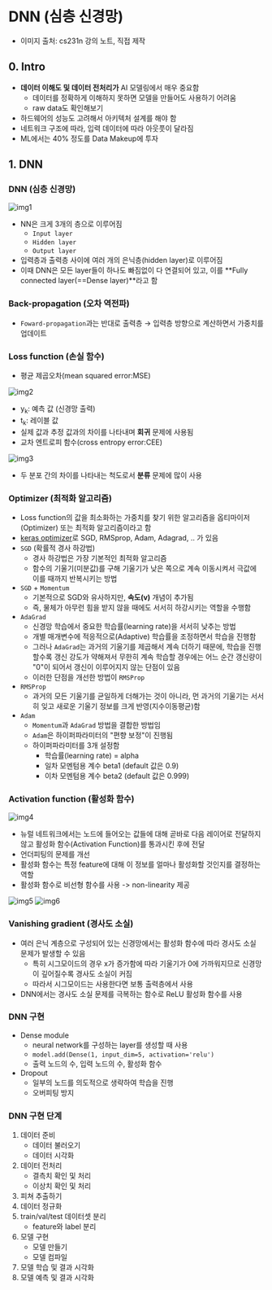# DNN (심층 신경망)
- 이미지 출처: cs231n 강의 노트, 직접 제작

## 0. Intro
- **데이터 이해도 및 데이터 전처리가** AI 모델링에서 매우 중요함
  - 데이터를 정확하게 이해하지 못하면 모델을 만들어도 사용하기 어려움
  - raw data도 확인해보기
- 하드웨어의 성능도 고려해서 아키텍처 설계를 해야 함
- 네트워크 구조에 따라, 입력 데이터에 따라 아웃풋이 달라짐
- ML에서는 40% 정도를 Data Makeup에 투자


## 1. DNN

### DNN (심층 신경망)

![img1](https://user-images.githubusercontent.com/79077316/211125871-23fc8e09-31fb-4156-99ec-0f825cad242c.png)

- NN은 크게 3개의 층으로 이루어짐
    - `Input layer`
    - `Hidden layer`
    - `Output layer`
- 입력층과 출력층 사이에 여러 개의 은닉층(hidden layer)로 이루어짐
- 이때 DNN은 모든 layer들이 하나도 빠짐없이 다 연결되어 있고, 이를 **Fully connected layer(==Dense layer)**라고 함


### Back-propagation (오차 역전파)

- `Foward-propagation`과는 반대로 출력층 → 입력층 방향으로 계산하면서 가중치를 업데이트

### Loss function (손실 함수)

- 평균 제곱오차(mean squared error:MSE)

![img2](https://user-images.githubusercontent.com/79077316/211125902-0ed4b587-ecda-4a16-84ae-e8bf6cee9dd9.png)

  - y<sub>k</sub>: 예측 값 (신경망 출력)
  - t<sub>k</sub>: 레이블 값
  - 실제 값과 추정 값과의 차이를 나타내며 **회귀** 문제에 사용됨
- 교차 엔트로피 함수(cross entropy error:CEE)

![img3](https://user-images.githubusercontent.com/79077316/211125915-445b696e-7d56-4d17-affc-239e85ac6856.png)


  - 두 분포 간의 차이를 나타내는 척도로서 **분류** 문제에 많이 사용

### Optimizer (최적화 알고리즘)
- Loss function의 값을 최소화하는 가중치를 찾기 위한 알고리즘을 옵티마이저(Optimizer) 또는 최적화 알고리즘이라고 함
- [keras optimizer](https://keras.io/ko/optimizers/)로 SGD, RMSprop, Adam, Adagrad, .. 가 있음
- `SGD` (확률적 경사 하강법)
  - 경사 하강법은 가장 기본적인 최적화 알고리즘
  - 함수의 기울기(미분값)를 구해 기울기가 낮은 쪽으로 계속 이동시켜서 극값에 이를 때까지 반복시키는 방법
- `SGD` + `Momentum`
  - 기본적으로 SGD와 유사하지만, **속도(v)** 개념이 추가됨
  - 즉, 물체가 아무런 힘을 받지 않을 때에도 서서히 하강시키는 역할을 수행함
- `AdaGrad`
  - 신경망 학습에서 중요한 학습률(learning rate)을 서서히 낮추는 방법
  - 개별 매개변수에 적응적으로(Adaptive) 학습률을 조정하면서 학습을 진행함
  - 그러나 `AdaGrad`는 과거의 기울기를 제곱해서 계속 더하기 때문에, 학습을 진행할수록 갱신 강도가 약해져서 무한히 계속 학습할 경우에는 어느 순간 갱신량이 "0"이 되어서 갱신이 이루어지지 않는 단점이 있음
  - 이러한 단점을 개선한 방법이 `RMSProp`
- `RMSProp`
  - 과거의 모든 기울기를 균일하게 더해가는 것이 아니라, 먼 과거의 기울기는 서서히 잊고 새로운 기울기 정보를 크게 반영(지수이동평균)함
- `Adam`
  - `Momentum`과 `AdaGrad` 방법을 결합한 방법임
  - `Adam`은 하이퍼파라미터의 "편향 보정"이 진행됨
  - 하이퍼파라미터를 3개 설정함
    - 학습률(learning rate) = alpha
    - 일차 모멘텀용 계수 beta1 (default 값은 0.9)
    - 이차 모멘텀용 계수 beta2 (default 값은 0.999)


### Activation function (활성화 함수)

![img4](https://user-images.githubusercontent.com/79077316/211125920-105cdd95-2f17-49fc-baa9-8c633f2c01c5.png)

- 뉴럴 네트워크에서는 노드에 들어오는 값들에 대해 곧바로 다음 레이어로 전달하지 않고 활성화 함수(Activation Function)를 통과시킨 후에 전달
- 언더피팅의 문제를 개선
- 활성화 함수는 특정 feature에 대해 이 정보를 얼마나 활성화할 것인지를 결정하는 역할
- 활성화 함수로 비선형 함수를 사용 -> non-linearity 제공

![img5](https://user-images.githubusercontent.com/79077316/211125928-36ceb397-350f-402a-8d42-3cdb416246c3.png)
![img6](https://user-images.githubusercontent.com/79077316/211125933-4ab1a774-0503-40c0-897d-eb3e362460bc.png)

### Vanishing gradient (경사도 소실)

- 여러 은닉 계층으로 구성되어 있는 신경망에서는 활성화 함수에 따라 경사도 소실 문제가 발생할 수 있음
  - 특히 시그모이드의 경우 x가 증가함에 따라 기울기가 0에 가까워지므로 신경망이 깊어질수록 경사도 소실이 커짐
  - 따라서 시그모이드는 사용한다면 보통 출력층에서 사용
- DNN에서는 경사도 소실 문제를 극복하는 함수로 ReLU 활성화 함수를 사용

### DNN 구현

- Dense module
    - neural network를 구성하는 layer를 생성할 때 사용
    - `model.add(Dense(1, input_dim=5, activation='relu')`
    - 출력 노드의 수, 입력 노드의 수, 활성화 함수     
- Dropout
    - 일부의 노드를 의도적으로 생략하여 학습을 진행
    - 오버피팅 방지

### DNN 구현 단계
1. 데이터 준비
    - 데이터 불러오기
    - 데이터 시각화
2. 데이터 전처리
    - 결측치 확인 및 처리
    - 이상치 확인 및 처리
3. 피쳐 추출하기
4. 데이터 정규화
5. train/val/test 데이터셋 분리
    - feature와 label 분리
6. 모델 구현
    - 모델 만들기
    - 모델 컴파일
7. 모델 학습 및 결과 시각화
8. 모델 예측 및 결과 시각화
